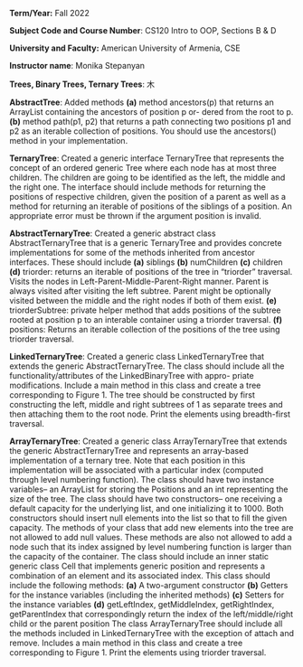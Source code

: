 **Term/Year:** Fall 2022

**Subject Code and Course Number**: CS120 Intro to OOP, Sections B & D

**University and Faculty:** American University of Armenia, CSE

**Instructor name**:  Monika Stepanyan

**Trees, Binary Trees, Ternary Trees**: 木




**AbstractTree**:   Added methods
**(a)** method ancestors(p) that returns an ArrayList containing the ancestors of position p or-
dered from the root to p.
**(b)** method path(p1, p2) that returns a path connecting two positions p1 and p2 as an iterable
collection of positions. You should use the ancestors() method in your implementation.



**TernaryTree**:  Created a generic interface TernaryTree that represents the concept of an ordered generic Tree where each node has at most three children. The children are going to be identified as the left, the middle and the right one. The interface should include methods for returning the positions of respective children, given the position of a parent as well as a method for returning an iterable of positions of the siblings of a position. An appropriate error must be thrown if the argument position is invalid.

**AbstractTernaryTree**:  Created a generic abstract class AbstractTernaryTree that is a generic TernaryTree and provides concrete implementations for some of the methods inherited from ancestor interfaces. These should include
**(a)** siblings
**(b)** numChildren
**(c)** children
**(d)** triorder: returns an iterable of positions of the tree in “triorder” traversal. Visits the nodes in Left-Parent-Middle-Parent-Right manner. Parent is always visited after visiting the left subtree. Parent might be optionally visited between the middle and the right nodes if both of them exist.
**(e)** triorderSubtree: private helper method that adds positions of the subtree rooted at position p to an interable container using a triorder traversal.
**(f)** positions: Returns an iterable collection of the positions of the tree using triorder traversal.



**LinkedTernaryTree**:  Created a generic class LinkedTernaryTree that extends the generic AbstractTernaryTree. The class should include all the functionality/attributes of the LinkedBinaryTree with appro-
priate modifications. Include a main method in this class and create a tree corresponding to Figure 1. The tree should be constructed by first constructing the left, middle and right subtrees of 1 as separate trees and then attaching them to the root node. Print the elements using breadth-first traversal.

**ArrayTernaryTree**:  Created a generic class ArrayTernaryTree that extends the generic AbstractTernaryTree and represents an array-based implementation of a ternary tree. Note that each position in this implementation will be associated with a particular index (computed
through level numbering function).
The class should have two instance variables– an ArrayList for storing the Positions and an int representing the size of the tree.
The class should have two constructors– one receiving a default capacity for the underlying list, and one initializing it to 1000. Both constructors should insert null elements into the list so that to fill the given capacity.
The methods of your class that add new elements into the tree are not allowed to add null values. These methods are also not allowed to add a node such that its index assigned by level numbering function is larger than the capacity of the container.
The class should include an inner static generic class Cell that implements generic position and represents a combination of an element and its associated index. This class should include the following methods:
**(a)** A two-argument constructor
**(b)** Getters for the instance variables (including the inherited methods)
**(c)** Setters for the instance variables
**(d)** getLeftIndex, getMiddleIndex, getRightIndex, getParentIndex that correspondingly return the index of the left/middle/right child or the parent position
The class ArrayTernaryTree should include all the methods included in LinkedTernaryTree with the exception of attach and remove.
Includes a main method in this class and create a tree corresponding to Figure 1. Print the elements using triorder traversal.
